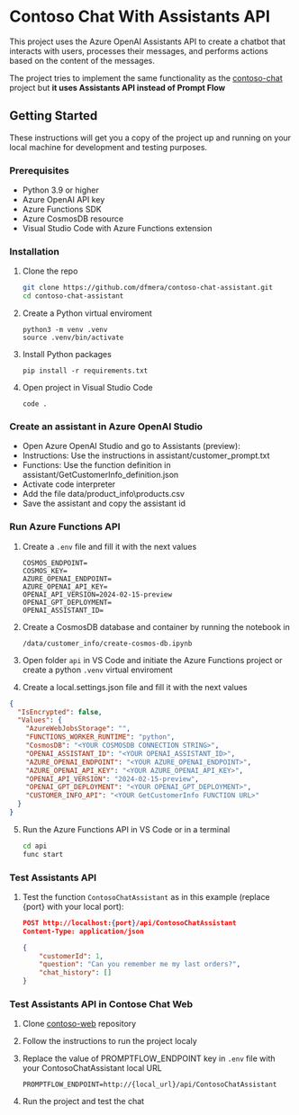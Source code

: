 # Contoso Chat With Assistants API

This project uses the Azure OpenAI Assistants API to create a chatbot that interacts with users, processes their messages, and performs actions based on the content of the messages.

The project tries to implement the same functionality as the [contoso-chat](https://github.com/Azure-Samples/contoso-chat/) project but **it uses Assistants API instead of Prompt Flow**

## Getting Started

These instructions will get you a copy of the project up and running on your local machine for development and testing purposes.

### Prerequisites

- Python 3.9 or higher
- Azure OpenAI API key
- Azure Functions SDK
- Azure CosmosDB resource
- Visual Studio Code with Azure Functions extension

### Installation

1. Clone the repo
   ```sh
   git clone https://github.com/dfmera/contoso-chat-assistant.git
   cd contoso-chat-assistant
   ```
2. Create a Python virtual enviroment
   ```
   python3 -m venv .venv
   source .venv/bin/activate
   ```
3. Install Python packages
   ```
   pip install -r requirements.txt
   ```
4. Open project in Visual Studio Code
   ```
   code .
   ```

### Create an assistant in Azure OpenAI Studio 

- Open Azure OpenAI Studio and go to Assistants (preview):
- Instructions: Use the instructions in assistant/customer_prompt.txt
- Functions: Use the function definition in assistant/GetCustomerInfo_definition.json
- Activate code interpreter
- Add the file data/product_info\products.csv
- Save the assistant and copy the assistant id

### Run Azure Functions API

1. Create a ```.env``` file and fill it with the next values
   ```
   COSMOS_ENDPOINT=
   COSMOS_KEY=
   AZURE_OPENAI_ENDPOINT=
   AZURE_OPENAI_API_KEY=
   OPENAI_API_VERSION=2024-02-15-preview
   OPENAI_GPT_DEPLOYMENT=
   OPENAI_ASSISTANT_ID=
   ```

2. Create a CosmosDB database and container by running the notebook in
   ```
   /data/customer_info/create-cosmos-db.ipynb
   ```

3. Open folder ```api``` in VS Code and initiate the Azure Functions project or create a python ```.venv``` virtual enviroment

4. Create a local.settings.json file and fill it with the next values
  ```json
  {
    "IsEncrypted": false,
    "Values": {
      "AzureWebJobsStorage": "",
      "FUNCTIONS_WORKER_RUNTIME": "python",
      "CosmosDB": "<YOUR COSMOSDB CONNECTION STRING>",
      "OPENAI_ASSISTANT_ID": "<YOUR OPENAI_ASSISTANT_ID>",
      "AZURE_OPENAI_ENDPOINT": "<YOUR AZURE_OPENAI_ENDPOINT>",
      "AZURE_OPENAI_API_KEY": "<YOUR AZURE_OPENAI_API_KEY>",
      "OPENAI_API_VERSION": "2024-02-15-preview",
      "OPENAI_GPT_DEPLOYMENT": "<YOUR OPENAI_GPT_DEPLOYMENT>",
      "CUSTOMER_INFO_API": "<YOUR GetCustomerInfo FUNCTION URL>"
    }
  }
  ```

5. Run the Azure Functions API in VS Code or in a terminal
   ```sh
   cd api
   func start
   ```

### Test Assistants API

1. Test the function ```ContosoChatAssistant``` as in this example (replace {port} with your local port):
   ```json
   POST http://localhost:{port}/api/ContosoChatAssistant
   Content-Type: application/json

   {
       "customerId": 1,
       "question": "Can you remember me my last orders?",
       "chat_history": []
   }
   ```

### Test Assistants API in Contose Chat Web

1. Clone [contoso-web](https://github.com/Azure-Samples/contoso-web) repository

2. Follow the instructions to run the project localy

3. Replace the value of PROMPTFLOW_ENDPOINT key in ```.env``` file with your ContosoChatAssistant local URL
   ```
   PROMPTFLOW_ENDPOINT=http://{local_url}/api/ContosoChatAssistant
   ```
4. Run the project and test the chat